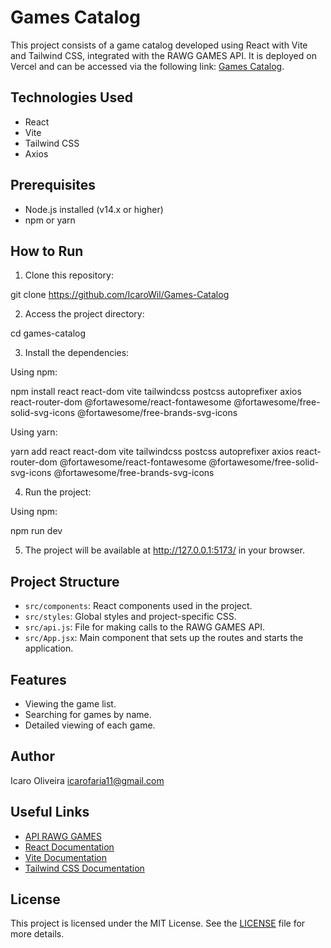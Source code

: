 # Games Catalog 

This project consists of a game catalog developed using React with Vite and Tailwind CSS, integrated with the RAWG GAMES API. It is deployed on Vercel and can be accessed via the following link: [Games Catalog](https://games-catalog-psi.vercel.app).

## Technologies Used

- React
- Vite
- Tailwind CSS
- Axios

## Prerequisites

- Node.js installed (v14.x or higher)
- npm or yarn

## How to Run

1. Clone this repository:

git clone https://github.com/IcaroWil/Games-Catalog

2. Access the project directory:

cd games-catalog

3. Install the dependencies:

Using npm:

npm install react react-dom vite tailwindcss postcss autoprefixer axios react-router-dom @fortawesome/react-fontawesome @fortawesome/free-solid-svg-icons @fortawesome/free-brands-svg-icons 

Using yarn:

yarn add react react-dom vite tailwindcss postcss autoprefixer axios react-router-dom @fortawesome/react-fontawesome @fortawesome/free-solid-svg-icons @fortawesome/free-brands-svg-icons

4. Run the project:

Using npm:

npm run dev

5. The project will be available at http://127.0.0.1:5173/ in your browser.

## Project Structure

- `src/components`: React components used in the project.
- `src/styles`: Global styles and project-specific CSS.
- `src/api.js`: File for making calls to the RAWG GAMES API.
- `src/App.jsx`: Main component that sets up the routes and starts the application.

## Features

- Viewing the game list.
- Searching for games by name.
- Detailed viewing of each game.

## Author

Icaro Oliveira <icarofaria11@gmail.com>

## Useful Links

- [API RAWG GAMES](https://rawg.io/apidocs)
- [React Documentation](https://reactjs.org/docs/getting-started.html)
- [Vite Documentation](https://vitejs.dev/guide/)
- [Tailwind CSS Documentation](https://tailwindcss.com/docs)

## License

This project is licensed under the MIT License.  See the [LICENSE](LICENSE) file for more details.